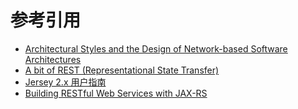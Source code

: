 参考引用
====

* [Architectural Styles and the Design of Network-based Software Architectures](http://www.ics.uci.edu/~fielding/pubs/dissertation/top.htm)
* [A bit of REST (Representational State Transfer)](http://roy.gbiv.com/talks/201511_Fielding_REST_CF.pdf)
* [Jersey 2.x 用户指南](https://github.com/waylau/Jersey-2.x-User-Guide)
* [Building RESTful Web Services with JAX-RS](https://docs.oracle.com/javaee/7/tutorial/jaxrs.htm#GIEPU)
